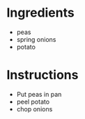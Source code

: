 # Ingredients
- peas
- spring onions
- potato


# Instructions
- Put peas in pan
- peel potato
- chop onions

